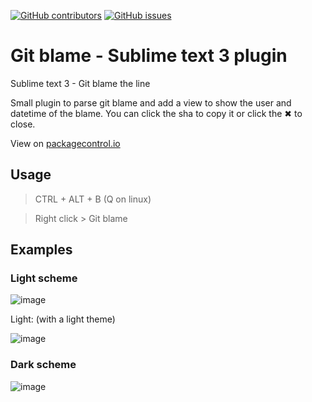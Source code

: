 [![GitHub contributors](https://img.shields.io/github/contributors/psykzz/st3-gitblame.svg)](https://github.com/psykzz/st3-gitblame/graphs/contributors)
[![GitHub issues](https://img.shields.io/github/issues/psykzz/st3-gitblame.svg)](https://github.com/psykzz/st3-gitblame/issues)


# Git blame - Sublime text 3 plugin 
Sublime text 3 - Git blame the line

Small plugin to parse git blame and add a view to show the user and datetime of the blame. You can click the sha to copy it or click the ✖ to close.

View on [packagecontrol.io](https://packagecontrol.io/packages/Git%20blame)


## Usage

 > CTRL + ALT + B (Q on linux)
 
 > Right click > Git blame
 

## Examples


### Light scheme
![image](https://cloud.githubusercontent.com/assets/1134201/23709870/bcde89cc-0412-11e7-9464-3f97713bf747.png)

Light: (with a light theme)

![image](https://cloud.githubusercontent.com/assets/1134201/23709882/ce0c2ea2-0412-11e7-9bac-e5297629a15a.png)


### Dark scheme
![image](https://cloud.githubusercontent.com/assets/1134201/23709854/acfe8ed0-0412-11e7-8329-3aa51e530d19.png)
